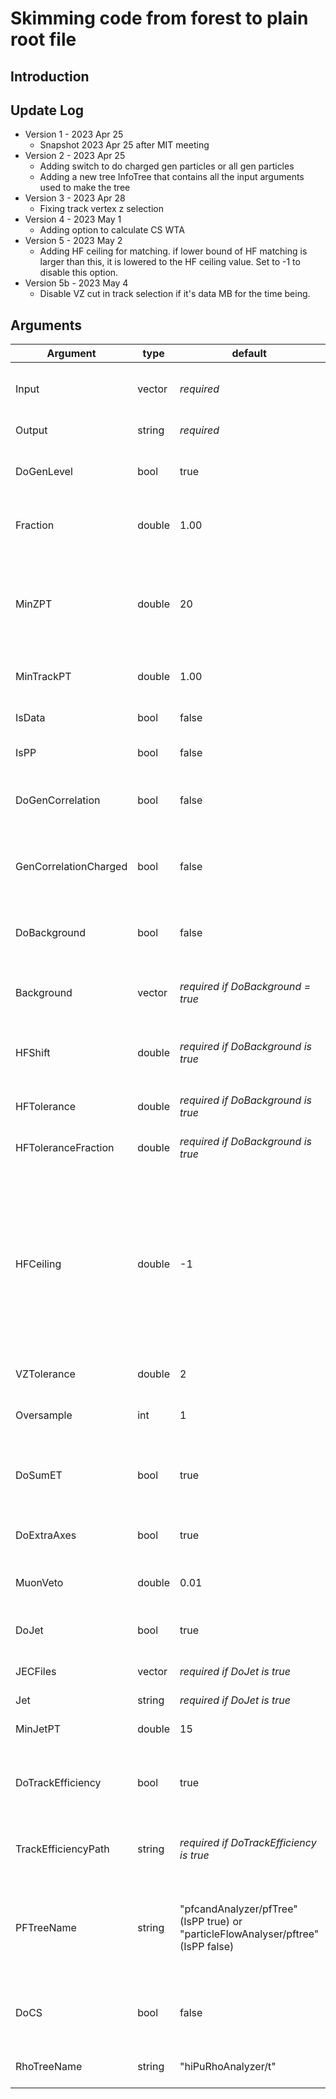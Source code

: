 
# Skimming code from forest to plain root file

## Introduction



## Update Log

* Version 1 - 2023 Apr 25
   * Snapshot 2023 Apr 25 after MIT meeting
* Version 2 - 2023 Apr 25
   * Adding switch to do charged gen particles or all gen particles
   * Adding a new tree InfoTree that contains all the input arguments used to make the tree
* Version 3 - 2023 Apr 28
   * Fixing track vertex z selection
* Version 4 - 2023 May 1
   * Adding option to calculate CS WTA
* Version 5 - 2023 May 2
   * Adding HF ceiling for matching.  if lower bound of HF matching is larger than this, it is lowered to the HF ceiling value.  Set to -1 to disable this option.
* Version 5b - 2023 May 4
   * Disable VZ cut in track selection if it's data MB for the time being.



## Arguments


| Argument | type | default | comments |
| -------- | ---- | ------- | -------- |
| Input | vector<string> | _required_ | List of input files separated by comma |
| Output | string | _required_ | Name of the output file |
| DoGenLevel | bool | true | If we store gen muon/Z information or not |
| Fraction | double | 1.00 | What fraction of root file to use |
| MinZPT | double | 20 | Minimum Z PT to store correlated tracks.  If Z PT is below this tracks are not stored |
| MinTrackPT | double | 1.00 | Minimum track PT to store |
| IsData | bool | false | whether this is data or not |
| IsPP | bool | false | whether this is pp or not |
| DoGenCorrelation | bool | false | whether to use gen particles as the "tracks" or not |
| GenCorrelationCharged | bool | false | whether to use all gen particles or only charged |
| DoBackground | bool | false | whether to do background correlation or not |
| Background | vector<string> | _required if DoBackground = true_ | list of file names for background mixing |
| HFShift | double | _required if DoBackground is true_ | Amount of shift to subtract from the HF number |
| HFTolerance | double | _required if DoBackground is true_ | Tolerance to HF sum in GeV |
| HFToleranceFraction | double | _required if DoBackground is true_ | Tolerance to HF sum in fractions |
| HFCeiling | double | -1 | If lower bound of HF matching is larger than this, it is lowered to this value.  Prevents ultra-central matching failures.  Set to negative to disable this. |
| VZTolerance | double | 2 | Tolerance to VZ |
| Oversample | int | 1 | How many times we mix every signal event |
| DoSumET | bool | true | Whether we use SumET or SumE in HF for event matching |
| DoExtraAxes | bool | true | whether to store the extra WTA axes |
| MuonVeto | double | 0.01 | window for track-muon rejection |
| DoJet | bool | true | whether to store jets (and related axes) or not |
| JECFiles | vector<string> | _required if DoJet is true_ | JEC text file list |
| Jet | string | _required if DoJet is true_ | Name of the jet tree. |
| MinJetPT | double | 15 | Minimum jet PT to store |
| DoTrackEfficiency | bool | true | If we want to store track efficiency correction factor |
| TrackEfficiencyPath | string | _required if DoTrackEfficiency is true_ | Base path for track correction files |
| PFTreeName | string | "pfcandAnalyzer/pfTree" (IsPP true) or "particleFlowAnalyser/pftree" (IsPP false) | Name of the particle flow tree.  Default value depends on whether it is pp mode or not |
| DoCS | bool | false | Whether to do constituent-subtraction or not |
| RhoTreeName | string | "hiPuRhoAnalyzer/t" | Tree to get rho information |

